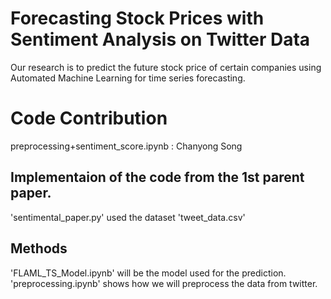 # Forecasting Stock Prices with Sentiment Analysis on Twitter Data
Our research is to predict the future stock price of certain companies using Automated Machine Learning for time series forecasting.

# Code Contribution
preprocessing+sentiment_score.ipynb : Chanyong Song

## Implementaion of the code from the 1st parent paper.
'sentimental_paper.py' used the dataset 'tweet_data.csv'

## Methods
'FLAML_TS_Model.ipynb' will be the model used for the prediction.
'preprocessing.ipynb' shows how we will preprocess the data from twitter.

